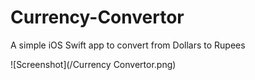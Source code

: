 # Currency-Convertor
A simple iOS Swift app to convert from Dollars to Rupees 

![Screenshot](/Currency Convertor.png)
